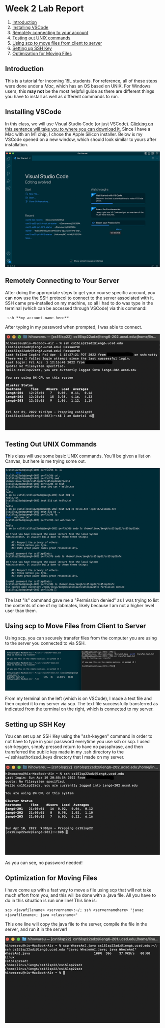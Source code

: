 # Week 2 Lab Report
1. [Introduction](#introduction)
2. [Installing VSCode](#installing-vscode)
3. [Remotely connecting to your account](#remotely-connecting-to-your-account)
4. [Testing out UNIX commands](#testing-out-unix-commands)
5. [Using scp to move files from client to server](#using-scp-to-move-files-from-client-to-server)
6. [Setting up SSH Key](#setting-up-ssh-key)
7. [Optimization for Moving Files](#optimization-for-moving-files)


## **Introduction**
This is a tutorial for incoming 15L students. For reference, all of these steps were done under a *Mac*, which has an OS based on UNIX. For Windows users, this **may not** be the most helpful guide as there are different things you have to install as well as different commands to run.

## **Installing VSCode**
In this class, we will use Visual Studio Code (or just VSCode). [Clicking on this sentence will take you to where you can download it.](https://code.visualstudio.com/#alt-downloads) Since I have a Mac with an M1 chip, I chose the Apple Silicon installer. Below is my VSCode opened on a new window, which should look similar to yours after installation.

![image](images/vscode.png)

## **Remotely Connecting to Your Server**
After doing the appropriate steps to get your course specific account, you can now use the SSH protocol to connect to the server associated with it. SSH came pre-installed on my machine, so all I had to do was type in the terminal (which can be accessed through VSCode) via this command: 
```
 ssh **my-account-name-here**
 ```

After typing in my password when prompted, I was able to connect.

![I used my terminal application on my Mac instead of VSCode](images/sshconnect.png)


## **Testing Out UNIX Commands**
This class will use some basic UNIX commands. You'll be given a list on Canvas, but here is me trying some out. 

![image](images/commandsran.png)

The last "ls" command gave me a "Permission denied" as I was trying to list the contents of one of my labmates, likely because I am not a higher level user than them.

## **Using scp to Move Files from Client to Server**
Using scp, you can securely transfer files from the computer you are using to the server you connected to via SSH. 

![image](images/scprunning.png)

From my terminal on the left (which is on VSCode), I made a text file and then copied it to my server via scp. The text file successfully transferred as indicated from the terminal on the right, which is connected to my server.

## **Setting up SSH Key**
You can set up an SSH Key using the "ssh-keygen" command in order to not have to type in your password everytime you use ssh or scp. I used ssh-keygen, simply pressed return to have no passphrase, and then transferred the public key made in my .ssh directory to the ~/.ssh/authorized_keys directory that I made on my server.

![image](images/keygen.png)

As you can see, no password needed!

## **Optimization for Moving Files**

I have come up with a fast way to move a file using scp that will not take much effort from you, and this will be done with a .java file. All you have to do in this situation is run one line!
This line is:
``` 
scp <javafilename> <servername>:~/; ssh <servernamehere> "javac <javafilename>; java <classname>"
```
This one line will copy the java file to the server, compile the file in the server, and run it in the server!

![image](images/sshoptimize.png)
